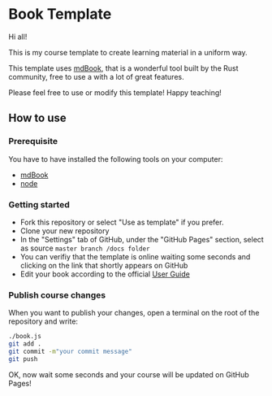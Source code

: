 # Book Template 

Hi all! 

This is my course template to create learning material in a uniform way. 

This template uses [mdBook](https://github.com/rust-lang/mdBook), that is a wonderful tool built by the Rust community, free to use a with a lot of great features.

Please feel free to use or modify this template! Happy teaching!

## How to use
### Prerequisite
You have to have installed the following tools on your computer:
- [mdBook](https://github.com/rust-lang/mdBook)
- [node](https://nodejs.org/it/download/)

### Getting started
- Fork this repository or select "Use as template" if you prefer.
- Clone your new repository
- In the "Settings" tab of GitHub, under the "GitHub Pages" section, select as source `master branch /docs folder`
- You can verifiy that the template is online waiting some seconds and clicking on the link that shortly appears on GitHub
- Edit your book according to the official [User Guide](https://rust-lang.github.io/mdBook/)

### Publish course changes
When you want to publish your changes, open a terminal on the root of the repository and write:
```sh
./book.js
git add .
git commit -m"your commit message"
git push
```

OK, now wait some seconds and your course will be updated on GitHub Pages!



